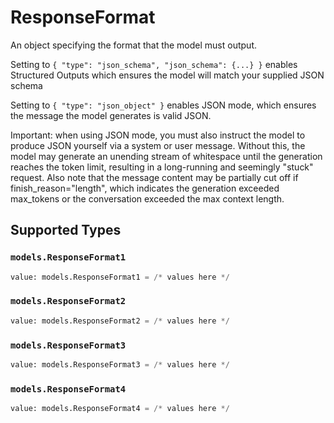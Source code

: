 # ResponseFormat

An object specifying the format that the model must output. 

 Setting to `{ "type": "json_schema", "json_schema": {...} }` enables Structured Outputs which ensures the model will match your supplied JSON schema 

 Setting to `{ "type": "json_object" }` enables JSON mode, which ensures the message the model generates is valid JSON.

Important: when using JSON mode, you must also instruct the model to produce JSON yourself via a system or user message. Without this, the model may generate an unending stream of whitespace until the generation reaches the token limit, resulting in a long-running and seemingly "stuck" request. Also note that the message content may be partially cut off if finish_reason="length", which indicates the generation exceeded max_tokens or the conversation exceeded the max context length.


## Supported Types

### `models.ResponseFormat1`

```python
value: models.ResponseFormat1 = /* values here */
```

### `models.ResponseFormat2`

```python
value: models.ResponseFormat2 = /* values here */
```

### `models.ResponseFormat3`

```python
value: models.ResponseFormat3 = /* values here */
```

### `models.ResponseFormat4`

```python
value: models.ResponseFormat4 = /* values here */
```

